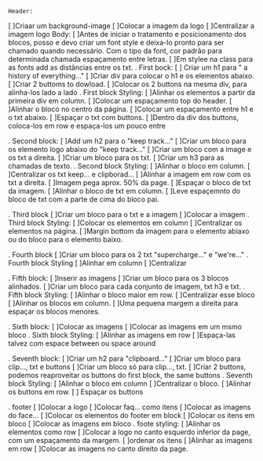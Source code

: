     Header:
[ ]Criaar um background-image
[ ]Colocar a imagem da logo
[ ]Centralizar a imagem logo
    Body:
[ ]Antes de iniciar o tratamento e posicionamento dos blocos, posso e devo criar um font style e deixa-lo pronto para ser chamado quando necessário. Com o tipo da font, cor padrão para determinada chamada espaçamento entre letras.
[ ]Em stylee na class para as fonts add as distâncias entre os txt.
. First bock:
[ ] Criar um h1 para " a history of everything..."
[ ]Criar div para colocar o h1 e os elementos abaixo.
[ ]Criar 2 buttoms to dowload.
[ ]Colocar os 2 buttons na mesma div, para alinha-los lado a lado
. First block Styling:
[ ]Alinhar os elementos a partir da primeira div em column.
[ ]Colocar um espaçamento top do header.
[ ]Alinhar o bloco no centro da página.
[ ]Colocar um espaçamento entre h1 e o txt abaixo.
[ ]Espaçar o txt com buttons.
[ ]Dentro da div dos buttons, coloca-los em row e espaça-los um pouco entre

. Second block:
[ ]Add um h2 para o "keep track..."
[ ]Criar um bloco para os elemento logo abaixo do "keep track..."
[ ]Criar um bloco com a image e os txt a direita.
[ ]Criar um bloco para os txt.
[ ]Criar um h3 para as chamadas de texto.
. Second block Styling:
[ ]Alinhar o bloco em column.
[ ]Centralizar os txt keep... e clipborad...
[ ]Alinhar a imagem em row com os txt a direita.
[ ]Imagem pega aprox. 50% da page.
[ ]Espaçar o bloco de txt da imagem.
[ ]Alinhar o bloco de txt em column.
[ ]Leve espaçemnto do bloco de txt com a parte de cima do bloco pai.

. Third block
[ ]Criar um bloco para o txt e a imagem
[ ]Colocar a imagem
. Third block Styling:
[ ]Colocar os elementos em column
[ ]Centralizar os elementos na página.
[ ]Margin bottom da imagem para o elemento abiaxo ou do bloco para o elemento baixo.

. Fourth block
[ ]Criar um bloco para os 2 txt "supercharge..." e "we're..."
. Fourth block Styling
[ ]Alinhar em column
[ ]Centralizar

. Fifth block:
[ ]Inserir as imagens
[ ]Criar um bloco para os 3 blocos alinhados.
[ ]Criar um bloco para cada conjunto de imagem, txt h3 e txt.
. Fifth block Styling:
[ ]Alinhar o bloco maior em row.
[ ]Centralizar esse bloco
[ ]Alinhar os blocos em column.
[ ]Uma pequena margem a direita para espaçar os blocos menores.

. Sixth block:
[ ]Colocar as imagens
[ ]Colocar as imagens em um msmo bloco
. Sixth block Styling:
[ ]Alinhar as imagens em row
[ ]Espaça-las talvez com espace between ou space around

. Seventh block:
[ ]Criar um h2 para "clipboard..."
[ ]Criar um bloco para clip..., txt e buttons
[ ]Criar um bloco só para clip..., txt.
[ ]Criar 2 buttons, podemos reaproveitar os buttons do first block, the same buttons
. Seventh block Styling:
[ ]Alinhar o bloco em column
[ ]Centralizar o bloco.
[ ]Alinhar os buttons em row.
[ ] Espaçar os buttons

. footer
[ ]Colocar a logo
[ ]Colocar faq... como itens
[ ]Colocar as imagens do face...
[ ]Colocar os elementos do footer em block
[ ]Colocar os itens em bloco
[ ]Colocar as imagens em bloco
. foote styling:
[ ]Alinhar os elementos como row
[ ]Colocar a logo no canto esquerdo inferior da page, com um espaçamento da margem.
[ ]ordenar os itens
[ ]Alinhar as imagens em row
[ ]Colocar as imagens no canto direito da page.
